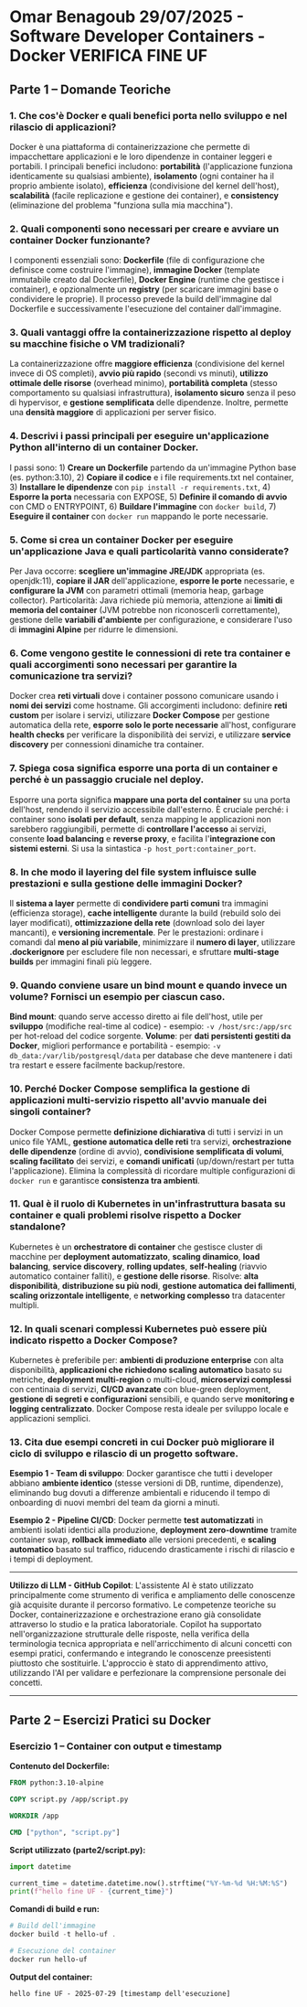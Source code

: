 # Omar Benagoub 29/07/2025 - Software Developer Containers - Docker VERIFICA FINE UF

## Parte 1 – Domande Teoriche

### 1. Che cos'è Docker e quali benefici porta nello sviluppo e nel rilascio di applicazioni?

Docker è una piattaforma di containerizzazione che permette di impacchettare applicazioni e le loro dipendenze in container leggeri e portabili. I principali benefici includono: **portabilità** (l'applicazione funziona identicamente su qualsiasi ambiente), **isolamento** (ogni container ha il proprio ambiente isolato), **efficienza** (condivisione del kernel dell'host), **scalabilità** (facile replicazione e gestione dei container), e **consistency** (eliminazione del problema "funziona sulla mia macchina").

### 2. Quali componenti sono necessari per creare e avviare un container Docker funzionante?

I componenti essenziali sono: **Dockerfile** (file di configurazione che definisce come costruire l'immagine), **immagine Docker** (template immutabile creato dal Dockerfile), **Docker Engine** (runtime che gestisce i container), e opzionalmente un **registry** (per scaricare immagini base o condividere le proprie). Il processo prevede la build dell'immagine dal Dockerfile e successivamente l'esecuzione del container dall'immagine.

### 3. Quali vantaggi offre la containerizzazione rispetto al deploy su macchine fisiche o VM tradizionali?

La containerizzazione offre **maggiore efficienza** (condivisione del kernel invece di OS completi), **avvio più rapido** (secondi vs minuti), **utilizzo ottimale delle risorse** (overhead minimo), **portabilità completa** (stesso comportamento su qualsiasi infrastruttura), **isolamento sicuro** senza il peso di hypervisor, e **gestione semplificata** delle dipendenze. Inoltre, permette una **densità maggiore** di applicazioni per server fisico.

### 4. Descrivi i passi principali per eseguire un'applicazione Python all'interno di un container Docker.

I passi sono: 1) **Creare un Dockerfile** partendo da un'immagine Python base (es. python:3.10), 2) **Copiare il codice** e i file requirements.txt nel container, 3) **Installare le dipendenze** con `pip install -r requirements.txt`, 4) **Esporre la porta** necessaria con EXPOSE, 5) **Definire il comando di avvio** con CMD o ENTRYPOINT, 6) **Buildare l'immagine** con `docker build`, 7) **Eseguire il container** con `docker run` mappando le porte necessarie.

### 5. Come si crea un container Docker per eseguire un'applicazione Java e quali particolarità vanno considerate?

Per Java occorre: **scegliere un'immagine JRE/JDK** appropriata (es. openjdk:11), **copiare il JAR** dell'applicazione, **esporre le porte** necessarie, e **configurare la JVM** con parametri ottimali (memoria heap, garbage collector). Particolarità: Java richiede più memoria, attenzione ai **limiti di memoria del container** (JVM potrebbe non riconoscerli correttamente), gestione delle **variabili d'ambiente** per configurazione, e considerare l'uso di **immagini Alpine** per ridurre le dimensioni.

### 6. Come vengono gestite le connessioni di rete tra container e quali accorgimenti sono necessari per garantire la comunicazione tra servizi?

Docker crea **reti virtuali** dove i container possono comunicare usando i **nomi dei servizi** come hostname. Gli accorgimenti includono: definire **reti custom** per isolare i servizi, utilizzare **Docker Compose** per gestione automatica della rete, **esporre solo le porte necessarie** all'host, configurare **health checks** per verificare la disponibilità dei servizi, e utilizzare **service discovery** per connessioni dinamiche tra container.

### 7. Spiega cosa significa esporre una porta di un container e perché è un passaggio cruciale nel deploy.

Esporre una porta significa **mappare una porta del container** su una porta dell'host, rendendo il servizio accessibile dall'esterno. È cruciale perché: i container sono **isolati per default**, senza mapping le applicazioni non sarebbero raggiungibili, permette di **controllare l'accesso** ai servizi, consente **load balancing** e **reverse proxy**, e facilita l'**integrazione con sistemi esterni**. Si usa la sintastica `-p host_port:container_port`.

### 8. In che modo il layering del file system influisce sulle prestazioni e sulla gestione delle immagini Docker?

Il **sistema a layer** permette di **condividere parti comuni** tra immagini (efficienza storage), **cache intelligente** durante la build (rebuild solo dei layer modificati), **ottimizzazione della rete** (download solo dei layer mancanti), e **versioning incrementale**. Per le prestazioni: ordinare i comandi dal **meno al più variabile**, minimizzare il **numero di layer**, utilizzare **.dockerignore** per escludere file non necessari, e sfruttare **multi-stage builds** per immagini finali più leggere.

### 9. Quando conviene usare un bind mount e quando invece un volume? Fornisci un esempio per ciascun caso.

**Bind mount**: quando serve accesso diretto ai file dell'host, utile per **sviluppo** (modifiche real-time al codice) - esempio: `-v /host/src:/app/src` per hot-reload del codice sorgente. **Volume**: per **dati persistenti gestiti da Docker**, migliori performance e portabilità - esempio: `-v db_data:/var/lib/postgresql/data` per database che deve mantenere i dati tra restart e essere facilmente backup/restore.

### 10. Perché Docker Compose semplifica la gestione di applicazioni multi-servizio rispetto all'avvio manuale dei singoli container?

Docker Compose permette **definizione dichiarativa** di tutti i servizi in un unico file YAML, **gestione automatica delle reti** tra servizi, **orchestrazione delle dipendenze** (ordine di avvio), **condivisione semplificata di volumi**, **scaling facilitato** dei servizi, e **comandi unificati** (up/down/restart per tutta l'applicazione). Elimina la complessità di ricordare multiple configurazioni di `docker run` e garantisce **consistenza tra ambienti**.

### 11. Qual è il ruolo di Kubernetes in un'infrastruttura basata su container e quali problemi risolve rispetto a Docker standalone?

Kubernetes è un **orchestratore di container** che gestisce cluster di macchine per **deployment automatizzato**, **scaling dinamico**, **load balancing**, **service discovery**, **rolling updates**, **self-healing** (riavvio automatico container falliti), e **gestione delle risorse**. Risolve: **alta disponibilità**, **distribuzione su più nodi**, **gestione automatica dei fallimenti**, **scaling orizzontale intelligente**, e **networking complesso** tra datacenter multipli.

### 12. In quali scenari complessi Kubernetes può essere più indicato rispetto a Docker Compose?

Kubernetes è preferibile per: **ambienti di produzione enterprise** con alta disponibilità, **applicazioni che richiedono scaling automatico** basato su metriche, **deployment multi-region** o multi-cloud, **microservizi complessi** con centinaia di servizi, **CI/CD avanzate** con blue-green deployment, **gestione di segreti e configurazioni** sensibili, e quando serve **monitoring e logging centralizzato**. Docker Compose resta ideale per sviluppo locale e applicazioni semplici.

### 13. Cita due esempi concreti in cui Docker può migliorare il ciclo di sviluppo e rilascio di un progetto software.

**Esempio 1 - Team di sviluppo**: Docker garantisce che tutti i developer abbiano **ambiente identico** (stesse versioni di DB, runtime, dipendenze), eliminando bug dovuti a differenze ambientali e riducendo il tempo di onboarding di nuovi membri del team da giorni a minuti.

**Esempio 2 - Pipeline CI/CD**: Docker permette **test automatizzati** in ambienti isolati identici alla produzione, **deployment zero-downtime** tramite container swap, **rollback immediato** alle versioni precedenti, e **scaling automatico** basato sul traffico, riducendo drasticamente i rischi di rilascio e i tempi di deployment.

---
**Utilizzo di LLM - GitHub Copilot**: L'assistente AI è stato utilizzato principalmente come strumento di verifica e ampliamento delle conoscenze già acquisite durante il percorso formativo. Le competenze teoriche su Docker, containerizzazione e orchestrazione erano già consolidate attraverso lo studio e la pratica laboratoriale. Copilot ha supportato nell'organizzazione strutturale delle risposte, nella verifica della terminologia tecnica appropriata e nell'arricchimento di alcuni concetti con esempi pratici, confermando e integrando le conoscenze preesistenti piuttosto che sostituirle. L'approccio è stato di apprendimento attivo, utilizzando l'AI per validare e perfezionare la comprensione personale dei concetti.

---

## Parte 2 – Esercizi Pratici su Docker

### Esercizio 1 – Container con output e timestamp

**Contenuto del Dockerfile:**
```dockerfile
FROM python:3.10-alpine

COPY script.py /app/script.py

WORKDIR /app

CMD ["python", "script.py"]
```

**Script utilizzato (parte2/script.py):**
```python
import datetime

current_time = datetime.datetime.now().strftime("%Y-%m-%d %H:%M:%S")
print(f"hello fine UF - {current_time}")
```

**Comandi di build e run:**
```powershell
# Build dell'immagine
docker build -t hello-uf .

# Esecuzione del container
docker run hello-uf
```

**Output del container:**
```
hello fine UF - 2025-07-29 [timestamp dell'esecuzione]
```
